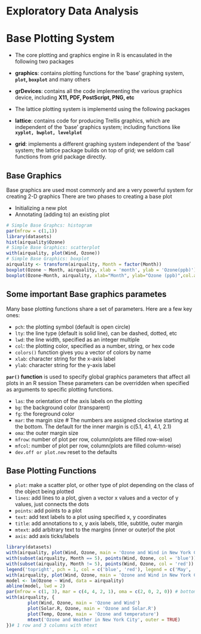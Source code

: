 # Exploratory Data Analysis
# Base Plotting System

* The core plotting and graphics engine in R is encasulated in the following two packages

 + **graphics**: contains plotting functions for the ‘base’ graphing system, **`plot`, `boxplot`** and many others  

 + **grDevices**: contains all the code implementing the various graphics device, including **X11, PDF, PostScript, PNG, etc**

* The lattice plotting system is implementd using the following packages

 + **lattice**: contains code for producing Trellis graphics, which are independent of the ‘base’ graphics system; including functions like **`xyplot, bwplot, levelplot`**     

 + **grid**: implements a different graphing system independent of the ‘base’ system; the lattice package builds on top of grid; we seldom call functions from grid package directly.

## Base Graphics

Base graphics are used most commonly and are a very powerful system for creating 2-D graphics
There are two phases to creating a base plot
 + Initializing a new plot
 + Annotating (adding to) an existing plot

```r
# Simple Base Graphcs: histogram
par(mfrow = c(1,1))
library(datasets)
hist(airquality$Ozone)
# Simple Base Graphics: scatterplot
with(airquality, plot(Wind, Ozone))
# Simple Base Graphics: boxplot
airquality <- transform(airquality, Month = factor(Month))
boxplot(Ozone ~ Month, airquality, xlab = 'month', ylab = 'Ozone(ppb)')
boxplot(Ozone~Month, airquality, xlab="Month", ylab="Ozone (ppb)",col.axis="blue",col.lab="red")
```
## Some important Base graphics parametes
Many base plotting functions share a set of parameters. Here are a few key ones:
* `pch`: the plotting symbol (default is open circle)    
* `lty`: the line type (default is solid line), can be dashed, dotted, etc   
* `lwd`: the line width, specified as an integer multiple    
* `col`: the plotting color, specified as a number, string, or hex code     
* `colors()` function gives you a vector of colors by name      
* `xlab`: character string for the x-axis label     
* `ylab`: character string for the y-axis label    

**`par()` function** is used to specify global graphics parameters that affect all plots in an R session
These parameters can be overridden when specified as arguments to specific plotting functions.
* `las`: the orientation of the axis labels on the plotting   
* `bg`: the background color (transparent) 
* `fg`: the foreground color   
* `mar`: the margin size # The numbers are assigned clockwise starting at the bottom. The default for the inner margin is c(5.1, 4.1, 4.1, 2.1)    
* `oma`: the outer margin size   
* `mfrow`: number of plot per row, column(plots are filled row-wise)   
* `mfcol`: number of plot per row, column(plots are filled column-wise)   
* `dev.off or plot.new` reset to the defaults   

## Base Plotting Functions   

* `plot`: make a scatter plot, or other type of plot depending on the class of the object being plotted
* `lines`: add lines to a plot, given a vector x values and a vector of y values, just connects the dots   
* `points`: add points to a plot   
* `text`: add text labels to a plot using specified x, y coordinates   
* `title`: add annotations to x, y axis labels, title, subtitle, outer margin   
* `mtext`: add arbitrary text to the margins (inner or outer)of the plot   
* `axis`: add axis ticks/labels   

```r
library(datasets)
with(airquality, plot(Wind, Ozone, main = 'Ozone and Wind in New York City'), type = 'n')
with(subset(airquality, Month == 5), points(Wind, Ozone, col = 'blue'))
with(subset(airquality, Month != 5), points(Wind, Ozone, col = 'red'))
legend('topright', pch = 1, col = c('blue', 'red'), legend = c('May', 'Other months'))
with(airquality, plot(Wind, Ozone, main = 'Ozone and Wind in New York City'), pch = 5)
model <- lm(Ozone ~ Wind, data = airquality)
abline(model, lwd = 2)
par(mfrow = c(1, 3), mar = c(4, 4, 2, 1), oma = c(2, 0, 2, 0)) # bottom left top right
with(airquality, {
        plot(Wind, Ozone, main = 'Ozone and Wind')
        plot(Solar.R, Ozone, main = 'Ozone and Solar.R')
        plot(Temp, Ozone, main = 'Ozone and temperature')
        mtext('Ozone and Weather in New York City', outer = TRUE)
})# 1 row and 3 columns with mtext
```
